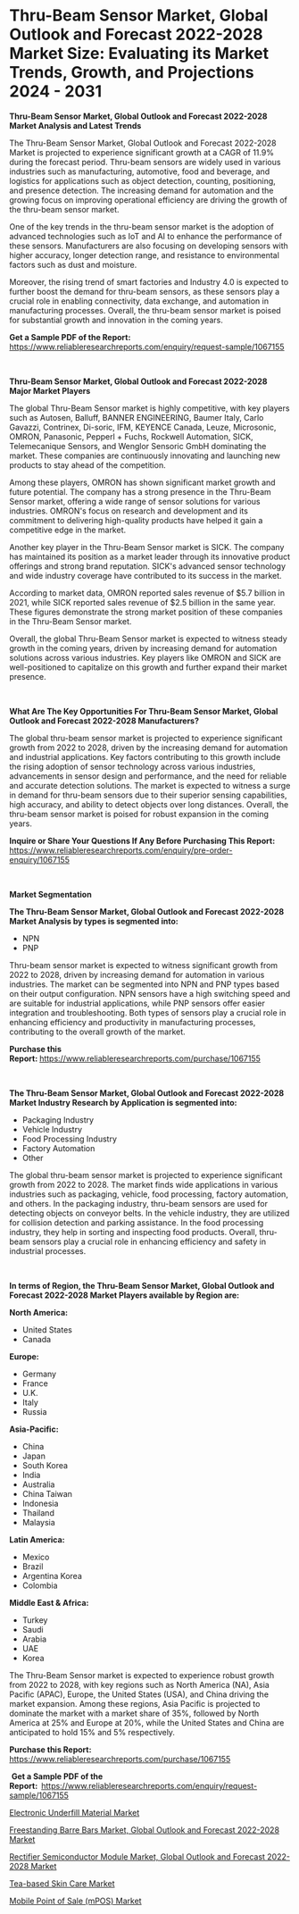 <p><h1>Thru-Beam Sensor Market, Global Outlook and Forecast 2022-2028 Market Size: Evaluating its Market Trends, Growth, and Projections 2024 - 2031</h1></p><p><strong>Thru-Beam Sensor Market, Global Outlook and Forecast 2022-2028 Market Analysis and Latest Trends</strong></p>
<p><p>The Thru-Beam Sensor Market, Global Outlook and Forecast 2022-2028 Market is projected to experience significant growth at a CAGR of 11.9% during the forecast period. Thru-beam sensors are widely used in various industries such as manufacturing, automotive, food and beverage, and logistics for applications such as object detection, counting, positioning, and presence detection. The increasing demand for automation and the growing focus on improving operational efficiency are driving the growth of the thru-beam sensor market.</p><p>One of the key trends in the thru-beam sensor market is the adoption of advanced technologies such as IoT and AI to enhance the performance of these sensors. Manufacturers are also focusing on developing sensors with higher accuracy, longer detection range, and resistance to environmental factors such as dust and moisture.</p><p>Moreover, the rising trend of smart factories and Industry 4.0 is expected to further boost the demand for thru-beam sensors, as these sensors play a crucial role in enabling connectivity, data exchange, and automation in manufacturing processes. Overall, the thru-beam sensor market is poised for substantial growth and innovation in the coming years.</p></p>
<p><strong>Get a Sample PDF of the Report:&nbsp;</strong> <a href="https://www.reliableresearchreports.com/enquiry/request-sample/1067155">https://www.reliableresearchreports.com/enquiry/request-sample/1067155</a></p>
<p>&nbsp;</p>
<p><strong>Thru-Beam Sensor Market, Global Outlook and Forecast 2022-2028 Major Market Players</strong></p>
<p><p>The global Thru-Beam Sensor market is highly competitive, with key players such as Autosen, Balluff, BANNER ENGINEERING, Baumer Italy, Carlo Gavazzi, Contrinex, Di-soric, IFM, KEYENCE Canada, Leuze, Microsonic, OMRON, Panasonic, Pepperl + Fuchs, Rockwell Automation, SICK, Telemecanique Sensors, and Wenglor Sensoric GmbH dominating the market. These companies are continuously innovating and launching new products to stay ahead of the competition.</p><p>Among these players, OMRON has shown significant market growth and future potential. The company has a strong presence in the Thru-Beam Sensor market, offering a wide range of sensor solutions for various industries. OMRON's focus on research and development and its commitment to delivering high-quality products have helped it gain a competitive edge in the market.</p><p>Another key player in the Thru-Beam Sensor market is SICK. The company has maintained its position as a market leader through its innovative product offerings and strong brand reputation. SICK's advanced sensor technology and wide industry coverage have contributed to its success in the market.</p><p>According to market data, OMRON reported sales revenue of $5.7 billion in 2021, while SICK reported sales revenue of $2.5 billion in the same year. These figures demonstrate the strong market position of these companies in the Thru-Beam Sensor market.</p><p>Overall, the global Thru-Beam Sensor market is expected to witness steady growth in the coming years, driven by increasing demand for automation solutions across various industries. Key players like OMRON and SICK are well-positioned to capitalize on this growth and further expand their market presence.</p></p>
<p>&nbsp;</p>
<p><strong>What Are The Key Opportunities For Thru-Beam Sensor Market, Global Outlook and Forecast 2022-2028 Manufacturers?</strong></p>
<p><p>The global thru-beam sensor market is projected to experience significant growth from 2022 to 2028, driven by the increasing demand for automation and industrial applications. Key factors contributing to this growth include the rising adoption of sensor technology across various industries, advancements in sensor design and performance, and the need for reliable and accurate detection solutions. The market is expected to witness a surge in demand for thru-beam sensors due to their superior sensing capabilities, high accuracy, and ability to detect objects over long distances. Overall, the thru-beam sensor market is poised for robust expansion in the coming years.</p></p>
<p><strong>Inquire or Share Your Questions If Any Before Purchasing This Report:</strong> <a href="https://www.reliableresearchreports.com/enquiry/pre-order-enquiry/1067155">https://www.reliableresearchreports.com/enquiry/pre-order-enquiry/1067155</a></p>
<p>&nbsp;</p>
<p><strong>Market Segmentation</strong></p>
<p><strong>The Thru-Beam Sensor Market, Global Outlook and Forecast 2022-2028 Market Analysis by types is segmented into:</strong></p>
<p><ul><li>NPN</li><li>PNP</li></ul></p>
<p><p>Thru-beam sensor market is expected to witness significant growth from 2022 to 2028, driven by increasing demand for automation in various industries. The market can be segmented into NPN and PNP types based on their output configuration. NPN sensors have a high switching speed and are suitable for industrial applications, while PNP sensors offer easier integration and troubleshooting. Both types of sensors play a crucial role in enhancing efficiency and productivity in manufacturing processes, contributing to the overall growth of the market.</p></p>
<p><strong>Purchase this Report:&nbsp;</strong><a href="https://www.reliableresearchreports.com/purchase/1067155">https://www.reliableresearchreports.com/purchase/1067155</a></p>
<p>&nbsp;</p>
<p><strong>The Thru-Beam Sensor Market, Global Outlook and Forecast 2022-2028 Market Industry Research by Application is segmented into:</strong></p>
<p><ul><li>Packaging Industry</li><li>Vehicle Industry</li><li>Food Processing Industry</li><li>Factory Automation</li><li>Other</li></ul></p>
<p><p>The global thru-beam sensor market is projected to experience significant growth from 2022 to 2028. The market finds wide applications in various industries such as packaging, vehicle, food processing, factory automation, and others. In the packaging industry, thru-beam sensors are used for detecting objects on conveyor belts. In the vehicle industry, they are utilized for collision detection and parking assistance. In the food processing industry, they help in sorting and inspecting food products. Overall, thru-beam sensors play a crucial role in enhancing efficiency and safety in industrial processes.</p></p>
<p>&nbsp;</p>
<p><strong>In terms of Region, the Thru-Beam Sensor Market, Global Outlook and Forecast 2022-2028 Market Players available by Region are:</strong></p>
<p>
    <p> <strong> North America: </strong>
        <ul>
            <li>United States</li>
            <li>Canada</li>
        </ul>
        </p> 
    <p> <strong> Europe: </strong>
        <ul>
            <li>Germany</li>
            <li>France</li>
            <li>U.K.</li>
            <li>Italy</li>
            <li>Russia</li>
        </ul>
        </p> 
    <p> <strong> Asia-Pacific: </strong>
        <ul>
            <li>China</li>
            <li>Japan</li>
            <li>South Korea</li>
            <li>India</li>
            <li>Australia</li>
            <li>China Taiwan</li>
            <li>Indonesia</li>
            <li>Thailand</li>
            <li>Malaysia</li>
        </ul>
        </p> 
    <p> <strong> Latin America: </strong>
        <ul>
            <li>Mexico</li>
            <li>Brazil</li>
            <li>Argentina Korea</li>
            <li>Colombia</li>
        </ul>
        </p> 
    <p> <strong> Middle East & Africa: </strong>
        <ul>
            <li>Turkey</li>
            <li>Saudi</li>
            <li>Arabia</li>
            <li>UAE</li>
            <li>Korea</li>
        </ul>
    </p>
    </p>
<p><p>The Thru-Beam Sensor market is expected to experience robust growth from 2022 to 2028, with key regions such as North America (NA), Asia Pacific (APAC), Europe, the United States (USA), and China driving the market expansion. Among these regions, Asia Pacific is projected to dominate the market with a market share of 35%, followed by North America at 25% and Europe at 20%, while the United States and China are anticipated to hold 15% and 5% respectively.</p></p>
<p><strong>Purchase this Report: </strong><a href="https://www.reliableresearchreports.com/purchase/1067155">https://www.reliableresearchreports.com/purchase/1067155</a></p>
<p>&nbsp;<strong>Get a Sample PDF of the Report:&nbsp;&nbsp;</strong><a href="https://www.reliableresearchreports.com/enquiry/request-sample/1067155">https://www.reliableresearchreports.com/enquiry/request-sample/1067155</a></p>
<p><strong></strong></p>
<p><p><a href="https://medium.com/@smriti.reportprime/electronic-underfill-material-nbsp-market-focuses-on-market-share-size-and-projected-forecast-till-40865b3b0015">Electronic Underfill Material Market</a></p><p><a href="https://github.com/redneck06/Market-Research-Report-List-1/blob/main/freestanding-barre-bars-market-global-outlook-and-forecast-2022-2028-market.md">Freestanding Barre Bars Market, Global Outlook and Forecast 2022-2028 Market</a></p><p><a href="https://github.com/kosella/Market-Research-Report-List-1/blob/main/rectifier-semiconductor-module-market-global-outlook-and-forecast-2022-2028-market.md">Rectifier Semiconductor Module Market, Global Outlook and Forecast 2022-2028 Market</a></p><p><a href="https://medium.com/@lottiejerde6456/tea-based-skin-care-nbsp-market-focuses-on-market-share-size-and-projected-forecast-till-2031-add6089b5136">Tea-based Skin Care Market</a></p><p><a href="https://medium.com/@smriti.reportprime/mobile-point-of-sale-mpos-market-comprehensive-assessment-by-type-application-and-geography-491f94ffcb2e">Mobile Point of Sale (mPOS) Market</a></p></p>